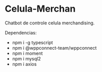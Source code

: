 # Celula-Merchan
 Chatbot de controle celula merchandising.

Dependencias:
- npm i -g typescript
- npm i @wppconnect-team/wppconnect
- npm i moment
- npm i mysql2
- npm i axios